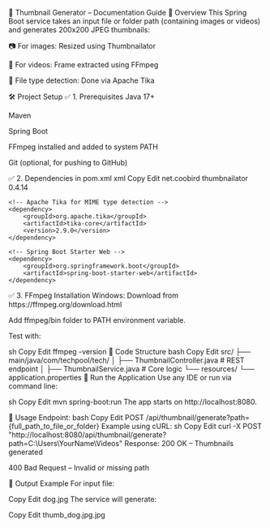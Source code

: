 📄 Thumbnail Generator – Documentation Guide
📌 Overview
This Spring Boot service takes an input file or folder path (containing images or videos) and generates 200x200 JPEG thumbnails:

📷 For images: Resized using Thumbnailator

🎥 For videos: Frame extracted using FFmpeg

🧠 File type detection: Done via Apache Tika

🛠️ Project Setup
✅ 1. Prerequisites
Java 17+

Maven

Spring Boot

FFmpeg installed and added to system PATH

Git (optional, for pushing to GitHub)

✅ 2. Dependencies in pom.xml
xml
Copy
Edit
<dependencies>
    <!-- Thumbnailator for image resizing -->
    <dependency>
        <groupId>net.coobird</groupId>
        <artifactId>thumbnailator</artifactId>
        <version>0.4.14</version>
    </dependency>

    <!-- Apache Tika for MIME type detection -->
    <dependency>
        <groupId>org.apache.tika</groupId>
        <artifactId>tika-core</artifactId>
        <version>2.9.0</version>
    </dependency>

    <!-- Spring Boot Starter Web -->
    <dependency>
        <groupId>org.springframework.boot</groupId>
        <artifactId>spring-boot-starter-web</artifactId>
    </dependency>
</dependencies>
✅ 3. FFmpeg Installation
Windows: Download from https://ffmpeg.org/download.html

Add ffmpeg/bin folder to PATH environment variable.

Test with:

sh
Copy
Edit
ffmpeg -version
🧩 Code Structure
bash
Copy
Edit
src/
├── main/java/com/techpool/tech/
│   ├── ThumbnailController.java   # REST endpoint
│   ├── ThumbnailService.java     # Core logic
└── resources/
    └── application.properties
🚀 Run the Application
Use any IDE or run via command line:

sh
Copy
Edit
mvn spring-boot:run
The app starts on http://localhost:8080.

🧪 Usage
Endpoint:
bash
Copy
Edit
POST /api/thumbnail/generate?path={full_path_to_file_or_folder}
Example using cURL:
sh
Copy
Edit
curl -X POST "http://localhost:8080/api/thumbnail/generate?path=C:\Users\YourName\Videos"
Response:
200 OK – Thumbnails generated

400 Bad Request – Invalid or missing path

📁 Output Example
For input file:

Copy
Edit
dog.jpg
The service will generate:

Copy
Edit
thumb_dog.jpg.jpg
